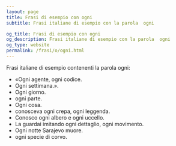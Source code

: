 ```yaml
---
layout: page
title: Frasi di esempio con ogni 
subtitle: Frasi italiane di esempio con la parola  ogni

og_title: Frasi di esempio con ogni 
og_description: Frasi italiane di esempio con la parola  ogni
og_type: website
permalink: /frasi/o/ogni.html
---
```


Frasi italiane di esempio contenenti la parola ogni:


- «Ogni agente, ogni codice.
- Ogni settimana.».
- Ogni giorno.
- ogni parte.
- Ogni cosa.
- conosceva ogni crepa, ogni leggenda.
- Conosco ogni albero e ogni uccello.
- La guardai imitando ogni dettaglio, ogni movimento.
- Ogni notte Sarajevo muore.
- ogni specie di corvo.
